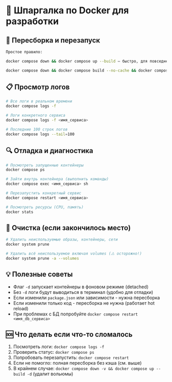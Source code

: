 # 🐳 Шпаргалка по Docker для разработки

## 🔄 Пересборка и перезапуск

```bash
Простое правило:

docker compose down && docker compose up --build — быстро, для повседневной разработки

docker compose down && docker compose build --no-cache && docker compose up -d — медленно, но гарантированно "чисто" когда что-то странное происходит (изменения не приминились)
```

## 📋 Просмотр логов

```bash
# Все логи в реальном времени
docker compose logs -f

# Логи конкретного сервиса
docker compose logs -f <имя_сервиса>

# Последние 100 строк логов
docker compose logs --tail=100
```


## 🔍 Отладка и диагностика

```bash
# Посмотреть запущенные контейнеры
docker compose ps

# Зайти внутрь контейнера (выполнить команды)
docker compose exec <имя_сервиса> sh

# Перезапустить конкретный сервис
docker compose restart <имя_сервиса>

# Посмотреть ресурсы (CPU, память)
docker stats
```

## 🧹 Очистка (если закончилось место)

```bash
# Удалить неиспользуемые образы, контейнеры, сети
docker system prune

# Удалить всё неиспользуемое включая volumes (⚠️ осторожно!)
docker system prune -a --volumes
```

## 💡 Полезные советы

- Флаг `-d` запускает контейнеры в фоновом режиме (detached)
- Без `-d` логи будут выводиться в терминал (удобно для отладки)
- Если изменили `package.json` или зависимости - нужна пересборка
- Если изменили только код - пересборка не нужна (работает hot reload)
- При проблемах с БД попробуйте `docker compose restart <имя_db_сервиса>`

## 🆘 Что делать если что-то сломалось

1. Посмотреть логи: `docker compose logs -f`
2. Проверить статус: `docker compose ps`
3. Попробовать перезапустить: `docker compose restart`
4. Если не помогло: полная пересборка без кэша (см. выше)
5. В крайнем случае: `docker compose down -v && docker compose up --build -d` (удалит вольюмы)